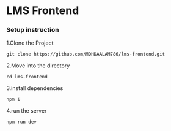 # LMS Frontend

### Setup instruction 

1.Clone the Project
```
git clone https://github.com/MOHDAALAM786/lms-frontend.git
```

2.Move into the directory
```
cd lms-frontend
```

3.install dependencies
```
npm i
```

4.run the server
```
npm run dev
```
